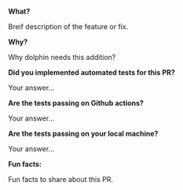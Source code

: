 **What?**

Breif description of the feature or fix.

**Why?**

Why dolphin needs this addition?

**Did you implemented automated tests for this PR?**

Your answer...

**Are the tests passing on Github actions?**

Your answer...

**Are the tests passing on your local machine?**

Your answer...

**Fun facts:**

Fun facts to share about this PR.
